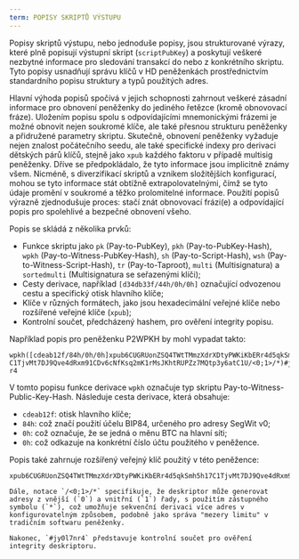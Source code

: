 ```yaml
---
term: POPISY SKRIPTŮ VÝSTUPU
---
```


Popisy skriptů výstupu, nebo jednoduše popisy, jsou strukturované výrazy, které plně popisují výstupní skript (`scriptPubKey`) a poskytují veškeré nezbytné informace pro sledování transakcí do nebo z konkrétního skriptu. Tyto popisy usnadňují správu klíčů v HD peněženkách prostřednictvím standardního popisu struktury a typů použitých adres.

Hlavní výhoda popisů spočívá v jejich schopnosti zahrnout veškeré zásadní informace pro obnovení peněženky do jediného řetězce (kromě obnovovací fráze). Uložením popisu spolu s odpovídajícími mnemonickými frázemi je možné obnovit nejen soukromé klíče, ale také přesnou strukturu peněženky a přidružené parametry skriptu. Skutečně, obnovení peněženky vyžaduje nejen znalost počátečního seedu, ale také specifické indexy pro derivaci dětských párů klíčů, stejně jako `xpub` každého faktoru v případě multisig peněženky. Dříve se předpokládalo, že tyto informace jsou implicitně známy všem. Nicméně, s diverzifikací skriptů a vznikem složitějších konfigurací, mohou se tyto informace stát obtížně extrapolovatelnými, čímž se tyto údaje promění v soukromé a těžko prolomitelné informace. Použití popisů výrazně zjednodušuje proces: stačí znát obnovovací frázi(e) a odpovídající popis pro spolehlivé a bezpečné obnovení všeho.

Popis se skládá z několika prvků:
* Funkce skriptu jako `pk` (Pay-to-PubKey), `pkh` (Pay-to-PubKey-Hash), `wpkh` (Pay-to-Witness-PubKey-Hash), `sh` (Pay-to-Script-Hash), `wsh` (Pay-to-Witness-Script-Hash), `tr` (Pay-to-Taproot), `multi` (Multisignatura) a `sortedmulti` (Multisignatura se seřazenými klíči);
* Cesty derivace, například `[d34db33f/44h/0h/0h]` označující odvozenou cestu a specifický otisk hlavního klíče;
* Klíče v různých formátech, jako jsou hexadecimální veřejné klíče nebo rozšířené veřejné klíče (`xpub`);
* Kontrolní součet, předcházený hashem, pro ověření integrity popisu.

Například popis pro peněženku P2WPKH by mohl vypadat takto:

```text
wpkh([cdeab12f/84h/0h/0h]xpub6CUGRUonZSQ4TWtTMmzXdrXDtyPWKiKbERr4d5qkSmh5h17
C1TjvMt7DJ9Qve4dRxm91CDv6cNfKsq2mK1rMsJKhtRUPZz7MQtp3y6atC1U/<0;1>/*)#jy0l7n
r4
```
V tomto popisu funkce derivace `wpkh` označuje typ skriptu Pay-to-Witness-Public-Key-Hash. Následuje cesta derivace, která obsahuje:
* `cdeab12f`: otisk hlavního klíče;
* `84h`: což značí použití účelu BIP84, určeného pro adresy SegWit v0;
* `0h`: což označuje, že se jedná o měnu BTC na hlavní síti;
* `0h`: což odkazuje na konkrétní číslo účtu použitého v peněžence.

Popis také zahrnuje rozšířený veřejný klíč použitý v této peněžence:

```text
xpub6CUGRUonZSQ4TWtTMmzXdrXDtyPWKiKbERr4d5qkSmh5h17C1TjvMt7DJ9Qve4dRxm91CDv6cNfKsq2mK1rMsJKhtRUPZz7MQtp3y6atC1U

Dále, notace `/<0;1>/*` specifikuje, že deskriptor může generovat adresy z vnější (`0`) a vnitřní (`1`) řady, s použitím zástupného symbolu (`*`), což umožňuje sekvenční derivaci více adres v konfigurovatelným způsobem, podobně jako správa "mezery limitu" v tradičním softwaru peněženky.

Nakonec, `#jy0l7nr4` představuje kontrolní součet pro ověření integrity deskriptoru.